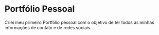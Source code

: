 # Portfólio Pessoal

Criei meu primeiro Portfólio pessoal com o objetivo de ter todos as minhas informações de contato e de redes sociais.
